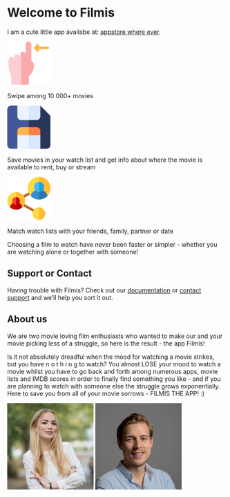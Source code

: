 <link rel="shortcut icon" type="image/x-icon" href="favicon.ico">

# Welcome to Filmis

I am a cute little app availabe at: [appstore where ever](https://github.com/lionesse/lionesse.github.io/edit/master/index.md).

<c><img src="assets/images/swipe-filmis-the-app.png" alt="Swipe Filmis the APP" width="100"/><c>

Swipe among 10 000+ movies

<img src="assets/images/save-filmis-the-app.png" alt="Save Filmis the APP" width="100"/>

Save movies in your watch list and get info about where the movie is available to rent, buy or stream

<img src="assets/images/link-filmis-the-app.png" alt="Link Filmis the APP" width="100"/>

Match watch lists with your friends, family, partner or date


Choosing a film to watch have never been faster or simpler - whether you are watching alone or together with someone!

## Support or Contact

Having trouble with Filmis? Check out our [documentation](https://help.github.com/categories/github-pages-basics/) or [contact support](https://github.com/contact) and we’ll help you sort it out.

## About us

We are two movie loving film enthusiasts who wanted to make our and your movie picking less of a struggle, so here is the result - the app Filmis!

Is it not absolutely dreadful when the mood for watching a movie strikes, but you have n o t h i n g to watch? You almost LOSE your mood to watch a movie whilst you have to go back and forth among numerous apps, movie lists and IMDB scores in order to finally find something you like - and if you are planning to watch with someone else the struggle grows exponentially. Here to save you from all of your movie sorrows - FILMIS THE APP! :)

<img src="assets/images/anna-leijon-filmis-app.jpg" alt="Anna Leijon Filmis the APP" width="200"/> <img src="assets/images/joakim-lustig-filmis-app.png" alt="Joakim Lustig Filmis the APP" width="200"/>
